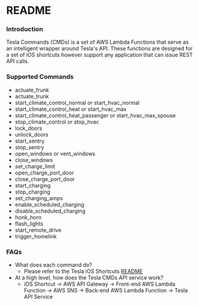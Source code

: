 README
=========

### Introduction

Tesla Commands (CMDs) is a set of AWS Lambda Functions that serve as an intelligent wrapper around Tesla's API. These functions are designed for a set of iOS shortcuts however support any application that can issue REST API calls. 

### Supported Commands

* actuate_frunk
* actuate_trunk
* start_climate_control_normal or start_hvac_normal
* start_climate_control_heat or start_hvac_max
* start_climate_control_heat_passenger or start_hvac_max_spouse
* stop_climate_control or stop_hvac
* lock_doors
* unlock_doors
* start_sentry
* stop_sentry
* open_windows or vent_windows
* close_windows
* set_charge_limit
* open_charge_port_door
* close_charge_port_door
* start_charging
* stop_charging
* set_charging_amps
* enable_scheduled_charging
* disable_scheduled_charging
* honk_horn
* flash_lights
* start_remote_drive
* trigger_homelink

### FAQs

* What does each command do?
  * Please refer to the Tesla iOS Shortcuts [README](https://github.com/dburkland/tesla_ios_shortcuts/blob/master/README.md)
* At a high level, how does the Tesla CMDs API service work?
  * iOS Shortcut -> AWS API Gateway -> Front-end AWS Lambda Function -> AWS SNS -> Back-end AWS Lambda Function -> Tesla API Service
